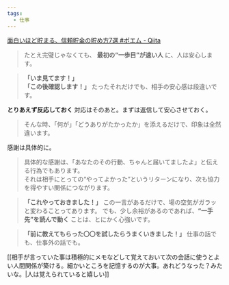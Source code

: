 ```yaml
---
tags:
  - 仕事
---
```

[面白いほど貯まる、信頼貯金の貯め方7選 #ポエム - Qiita](https://qiita.com/pilot_fish/items/ef3536ce8d411565ca4b)

>たとえ完璧じゃなくても、 **最初の“一歩目”が速い人** に、人は安心します。

>**「いま見てます！」**  
**「この後確認します！」**
たったそれだけでも、相手の安心感は段違いです。

**とりあえず反応しておく**
対応はそのあと。まずは返信して安心させておく。

>そんな時、「何が」「どうありがたかったか」を添えるだけで、印象は全然違います。

感謝は具体的に。

>具体的な感謝は、「あなたのその行動、ちゃんと届いてましたよ」と伝える行為でもあります。  
それは相手にとっての“やってよかった”というリターンになり、次も協力を得やすい関係につながります。

>**「これやっておきました！」**
この一言があるだけで、場の空気がガラッと変わることってあります。
でも、少し余裕があるのであれば、**“一手先”を読んで動く** ことは、とにかく心強いです。

>**「前に教えてもらった〇〇を試したらうまくいきました！」**
仕事の話でも、仕事外の話でも。

[[相手が言っていた事は積極的にメモなどして覚えておいて次の会話に使うとよい人間関係が築ける。細かいところを記憶するのが大事。あれどうなった？みたいな。|人は覚えられていると嬉しい]]



